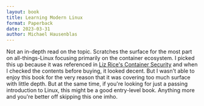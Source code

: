 ```yaml
---
layout: book
title: Learning Modern Linux
format: Paperback
date: 2023-03-31
author: Michael Hausenblas
---
```


Not an in-depth read on the topic. Scratches the surface for the most part on all-things-Linux focusing primarily on the container ecosystem. I picked this up because it was referenced in [Liz Rice's Container Security](/reading/container-security) and when I checked the contents before buying, it looked decent. But I wasn't able to enjoy this book for the very reason that it was covering too much surface with little depth. But at the same time, if you're looking for just a passing introduction to Linux, this might be a good entry-level book. Anything more and you're better off skipping this one imho.
